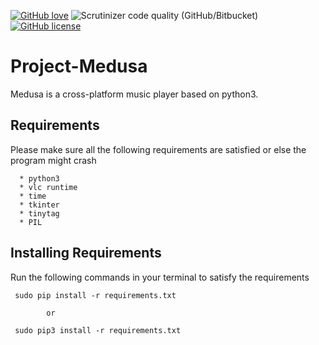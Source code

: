 <a href="https://github.com/DumbSec/Project-Medusa"><img alt="GitHub love" src="https://img.shields.io/badge/Love-100%25-red?style=social&logo=github&logoColor=red"></a>   <img alt="Scrutinizer code quality (GitHub/Bitbucket)" src="https://scrutinizer-ci.com/g/DumbSec/Project-Medusa/badges/quality-score.png?b=master">   <a href="https://github.com/DumbSec/Project-Medusa/blob/master/LICENSE"><img alt="GitHub license" src="https://img.shields.io/github/license/DumbSec/Project-Medusa"></a>
# Project-Medusa 
Medusa is a cross-platform music player based on python3.

## Requirements
Please make sure all the following requirements are satisfied or else the program might crash

      * python3
      * vlc runtime
      * time
      * tkinter
      * tinytag
      * PIL

## Installing Requirements
Run the following commands in your terminal to satisfy the requirements

     sudo pip install -r requirements.txt
		  
		    or 

     sudo pip3 install -r requirements.txt
